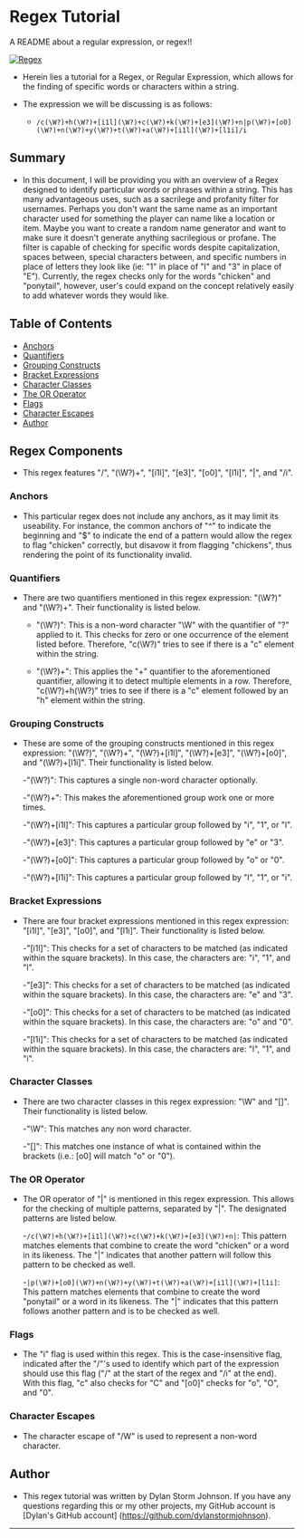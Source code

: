 # Regex Tutorial
A README about a regular expression, or regex!!

[![Regex](https://img.shields.io/badge/Regex-Reference-blue)](https://en.wikipedia.org/wiki/Regular_expression)

- Herein lies a tutorial for a Regex, or Regular Expression, which allows for the finding of specific words or characters within a string.

- The expression we will be discussing is as follows:
  - ```/c(\W?)+h(\W?)+[i1l](\W?)+c(\W?)+k(\W?)+[e3](\W?)+n|p(\W?)+[o0](\W?)+n(\W?)+y(\W?)+t(\W?)+a(\W?)+[i1l](\W?)+[l1i]/i```

## Summary

- In this document, I will be providing you with an overview of a Regex designed to identify particular words or phrases within a string. This has many advantageous uses, such as a sacrilege and profanity filter for usernames. Perhaps you don't want the same name as an important character used for something the player can name like a location or item. Maybe you want to create a random name generator and want to make sure it doesn't generate anything sacrilegious or profane. The filter is capable of checking for specific words despite capitalization, spaces between, special characters between, and specific numbers in place of letters they look like (ie: "1" in place of "l" and "3" in place of "E"). Currently, the regex checks only for the words "chicken" and "ponytail", however, user's could expand on the concept relatively easily to add whatever words they would like.

## Table of Contents

- [Anchors](#anchors)
- [Quantifiers](#quantifiers)
- [Grouping Constructs](#grouping-constructs)
- [Bracket Expressions](#bracket-expressions)
- [Character Classes](#character-classes)
- [The OR Operator](#the-or-operator)
- [Flags](#flags)
- [Character Escapes](#character-escapes)
- [Author](#author)

## Regex Components

- This regex features "/", "(\W?)+", "[i1l]", "[e3]", "[o0]", "[l1i]", "|", and "/i".

### Anchors

- This particular regex does not include any anchors, as it may limit its useability. For instance, the common anchors of "^" to indicate the beginning and "$" to indicate the end of a pattern would allow the regex to flag "chicken" correctly, but disavow it from flagging "chickens", thus rendering the point of its functionality invalid.

### Quantifiers

- There are two quantifiers mentioned in this regex expression: "(\W?)" and "(\W?)+". Their functionality is listed below.

  - "(\W?)": This is a non-word character "\W" with the quantifier of "?" applied to it. This checks for zero or one occurrence of the element listed before. Therefore, "c(\W?)" tries to see if there is a "c" element within the string.

  - "(\W?)+": This applies the "+" quantifier to the aforementioned quantifier, allowing it to detect multiple elements in a row. Therefore, "c(\W?)+h(\W?)" tries to see if there is a "c" element followed by an "h" element within the string.

### Grouping Constructs

- These are some of the grouping constructs mentioned in this regex expression: "(\W?)", "(\W?)+", "(\W?)+[i1l]", "(\W?)+[e3]", "(\W?)+[o0]", and "(\W?)+[l1i]". Their functionality is listed below.

  -"(\W?)": This captures a single non-word character optionally.

  -"(\W?)+": This makes the aforementioned group work one or more times.

  -"(\W?)+[i1l]": This captures a particular group followed by "i", "1", or "l".

  -"(\W?)+[e3]": This captures a particular group followed by "e" or "3".

  -"(\W?)+[o0]": This captures a particular group followed by "o" or "0".

  -"(\W?)+[l1i]": This captures a particular group followed by "l", "1", or "i".

### Bracket Expressions

- There are four bracket expressions mentioned in this regex expression: "[i1l]", "[e3]", "[o0]", and "[l1i]". Their functionality is listed below.

  -"[i1l]": This checks for a set of characters to be matched (as indicated within the square brackets). In this case, the characters are: "i", "1", and "l".

  -"[e3]": This checks for a set of characters to be matched (as indicated within the square brackets). In this case, the characters are: "e" and "3".

  -"[o0]": This checks for a set of characters to be matched (as indicated within the square brackets). In this case, the characters are: "o" and "0".

  -"[l1i]": This checks for a set of characters to be matched (as indicated within the square brackets). In this case, the characters are: "l", "1", and "i".

### Character Classes

- There are two character classes in this regex expression: "\W" and "[]". Their functionality is listed below.

  -"\W": This matches any non word character.

  -"[]": This matches one instance of what is contained within the brackets (i.e.: [o0] will match "o" or "0").

### The OR Operator

- The OR operator of "|" is mentioned in this regex expression. This allows for the checking of multiple patterns, separated by "|". The designated patterns are listed below.

  -```/c(\W?)+h(\W?)+[i1l](\W?)+c(\W?)+k(\W?)+[e3](\W?)+n|```: This pattern matches elements that combine to create the word "chicken" or a word in its likeness. The "|" indicates that another pattern will follow this pattern to be checked as well.

  -```|p(\W?)+[o0](\W?)+n(\W?)+y(\W?)+t(\W?)+a(\W?)+[i1l](\W?)+[l1i]```: This pattern matches elements that combine to create the word "ponytail" or a word in its likeness. The "|" indicates that this pattern follows another pattern and is to be checked as well.

### Flags

- The "i" flag is used within this regex. This is the case-insensitive flag, indicated after the "/"'s used to identify which part of the expression should use this flag ("/" at the start of the regex and "/i" at the end). With this flag, "c" also checks for "C" and "[o0]" checks for "o", "O", and "0".

### Character Escapes

- The character escape of "/W" is used to represent a non-word character.

## Author

- This regex tutorial was written by Dylan Storm Johnson. If you have any questions regarding this or my other projects, my GitHub account is [Dylan's GitHub account] (https://github.com/dylanstormjohnson).

---
